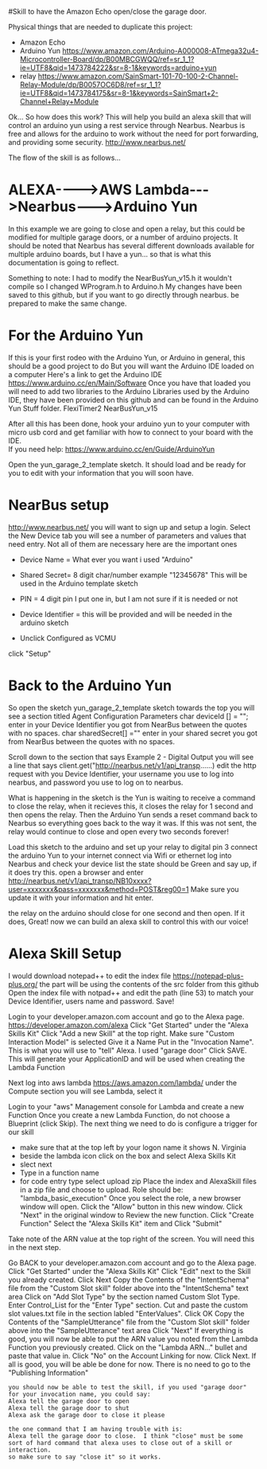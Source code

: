 #Skill to have the Amazon Echo open/close the garage door.


Physical things that are needed to duplicate this project:
* Amazon Echo
* Arduino Yun https://www.amazon.com/Arduino-A000008-ATmega32u4-Microcontroller-Board/dp/B00MBCGWQQ/ref=sr_1_1?ie=UTF8&qid=1473784222&sr=8-1&keywords=arduino+yun
* relay https://www.amazon.com/SainSmart-101-70-100-2-Channel-Relay-Module/dp/B0057OC6D8/ref=sr_1_1?ie=UTF8&qid=1473784175&sr=8-1&keywords=SainSmart+2-Channel+Relay+Module

Ok... So how does this work?
This will help you build an alexa skill that will control an arduino yun using a rest service through Nearbus.
Nearbus is free and allows for the arduino to work without the need for port forwarding, and providing some security.
http://www.nearbus.net/ 

The flow of the skill is as follows...
# ALEXA---->AWS Lambda--->Nearbus--->Arduino Yun

In this example we are going to close and open a relay, but this could be modified for multiple garage doors,
or a number of arduino projects.  It should be noted that Nearbus has several different downloads available 
for multiple arduino boards, but I have a yun... so that is what this documentation is going to reflect.

Something to note:
I had to modify the NearBusYun_v15.h it wouldn't compile so I changed WProgram.h to Arduino.h
My changes have been saved to this github, but if you want to go directly through nearbus.  be prepared to make the same change.

# For the Arduino Yun

If this is your first rodeo with the Arduino Yun, or Arduino in general, this should be a good project to do
But you will want the Arduino IDE loaded on a computer 
Here's a link to get the Arduino IDE https://www.arduino.cc/en/Main/Software
Once you have that loaded you will need to add two libraries to the Arduino Libraries used by the Arduino IDE,
they have been provided on this github and can be found in the Arduino Yun Stuff folder.
FlexiTimer2
NearBusYun_v15

After all this has been done, hook your arduino yun to your computer with micro usb cord and get familiar with how to 
connect to your board with the IDE.  
If you need help: https://www.arduino.cc/en/Guide/ArduinoYun 

Open the yun_garage_2_template sketch.  It should load and be ready for you to edit with your information that you will soon have.

# NearBus setup
http://www.nearbus.net/ 
you will want to sign up and setup a login.
Select the New Device tab
you will see a number of parameters and values that need entry.  Not all of them are necessary here are the important ones
* Device Name = What ever you want i used "Arduino"

* Shared Secret= 8 digit char/number example "12345678" This will be used in the Arduino template sketch

* PIN = 4 digit pin I put one in, but I am not sure if it is needed or not

* Device Identifier = this will be provided and will be needed in the arduino sketch

* Unclick Configured as VCMU

click "Setup"

# Back to the Arduino Yun

So open the sketch yun_garage_2_template sketch
towards the top you will see a section titled Agent Configuration Parameters
 char deviceId []  = ""; enter in your Device Identifier you got from NearBus between the quotes with no spaces.
 char sharedSecret[] ="" enter in your shared secret you got from NearBus between the quotes with no spaces.
 
 Scroll down to the section that says Example 2 - Digital Output
 you will see a line that says client.get("http://nearbus.net/v1/api_transp......)
 edit the http request with you Device Identifier, your username you use to log into nearbus, and password you use to log on to nearbus.
 
 What is happening in the sketch is the Yun is waiting to receive a command to close the relay, when it recieves this,
 it closes the relay for 1 second and then opens the relay.  Then the Arduino Yun sends a reset command back to Nearbus
 so everything goes back to the way it was. If this was not sent, the relay would continue to close and open every two seconds forever!
 
 Load this sketch to the arduino and set up your relay to digital pin 3 
 connect the arduino Yun to your internet connect via Wifi or ethernet
 log into Nearbus and check your device list the state should be Green and say up, if it does try this.
 open a browser and enter http://nearbus.net/v1/api_transp/NB10xxxx?user=xxxxxxx&pass=xxxxxxx&method=POST&reg00=1
 Make sure you update it with your information and hit enter.  
 
 the relay on the arduino should close for one second and then open.
 If it does, Great!  now we can build an alexa skill to control this with our voice!
 
# Alexa Skill Setup
I would download notepad++ to edit the index file
https://notepad-plus-plus.org/
the part will be using the contents of the src folder from this github
Open the index file with notpad++ and edit the path (line 53) to match your Device Identifier, users name and password.
Save!


Login to your developer.amazon.com account and go to the Alexa page.
https://developer.amazon.com/alexa
    Click "Get Started" under the "Alexa Skills Kit"
	Click "Add a new Skill" at the top right.
	Make sure "Custom Interaction Model" is selected
	Give it a Name
	Put in the "Invocation Name".  This is what you will use to "tell" Alexa. I used "garage door"
	Click SAVE.  This will generate your ApplicationID and will be used when creating the Lambda Function

Next log into aws lambda https://aws.amazon.com/lambda/	
under the Compute section you will see Lambda, select it

Login to your "aws" Management console for Lambda and create a new Function
Once you create a new Lambda Function, do not choose a Blueprint (click Skip). 
The next thing we need to do is configure a trigger for our skill
* make sure that at the top left by your logon name it shows N. Virginia
* beside the lambda icon click on the box and select Alexa Skills Kit
* slect next
* Type in a function name
* for code entry type select upload zip
Place the index and AlexaSkill files in a zip file and choose to upload.
	Role should be: "lambda_basic_execution"
	Once you select the role, a new browser window will open. Click the "Allow" button in this new window.
	Click "Next" in the  original window to Review the new function.
	Click "Create Function"
	Select the "Alexa Skills Kit" item and Click "Submit"
	
Take note of the ARN value at the top right of the screen.  You will need this in the next step.

Go BACK to your developer.amazon.com account and go to the Alexa page.
    Click "Get Started" under the "Alexa Skills Kit"
    Click "Edit" next to the Skill you already created.
	Click Next
	Copy the Contents of the "IntentSchema" file from the "Custom Slot skill" folder above into the "IntentSchema" text area
	Click on "Add Slot Type" by the section named Custom Slot Type.  Enter Control_List for the "Enter Type" section.  Cut and paste the custom slot values.txt file in the section labled "EnterValues".  Click OK
	Copy the Contents of the "SampleUtterance" file from the "Custom Slot skill" folder above into the "SampleUtterance" text area
	Click "Next"
	If everything is good, you will now be able to put the ARN value you noted from the Lambda Function you previously created.
	Click on the "Lambda ARN..." bullet and paste that value in.
	Click "No" on the Account Linking for now.
	Click Next.
	If all is good, you will be able be done for now. There is no need to go to the "Publishing Information" 
	
	you should now be able to test the skill, if you used "garage door" for your invocation name, you could say:
	Alexa tell the garage door to open
	Alexa tell the garage door to shut
	Alexa ask the garage door to close it please
	
	the one command that I am having trouble with is:
	Alexa tell the garage door to close.  I think "close" must be some sort of hard command that alexa uses to close out of a skill or interaction.
	so make sure to say "close it" so it works.
	

